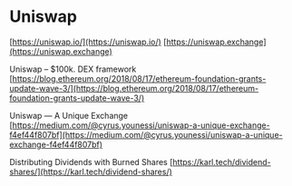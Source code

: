 # Uniswap

[https://uniswap.io/](https://uniswap.io/) [https://uniswap.exchange](https://uniswap.exchange)

Uniswap – $100k. DEX framework [https://blog.ethereum.org/2018/08/17/ethereum-foundation-grants-update-wave-3/](https://blog.ethereum.org/2018/08/17/ethereum-foundation-grants-update-wave-3/)

Uniswap — A Unique Exchange [https://medium.com/@cyrus.younessi/uniswap-a-unique-exchange-f4ef44f807bf](https://medium.com/@cyrus.younessi/uniswap-a-unique-exchange-f4ef44f807bf)

Distributing Dividends with Burned Shares [https://karl.tech/dividend-shares/](https://karl.tech/dividend-shares/)

